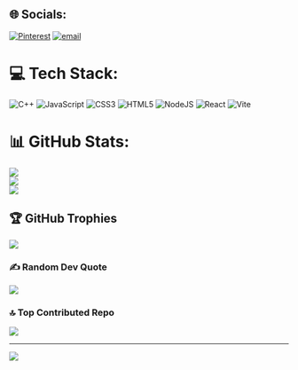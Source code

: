 
## 🌐 Socials:
[![Pinterest](https://img.shields.io/badge/Pinterest-%23E60023.svg?logo=Pinterest&logoColor=white)](https://pinterest.com/https://www.pinterest.com/tabdulkerim68/) [![email](https://img.shields.io/badge/Email-D14836?logo=gmail&logoColor=white)](mailto:tabdulkerim68@gmail.com) 

# 💻 Tech Stack:
![C++](https://img.shields.io/badge/c++-%2300599C.svg?style=for-the-badge&logo=c%2B%2B&logoColor=white) ![JavaScript](https://img.shields.io/badge/javascript-%23323330.svg?style=for-the-badge&logo=javascript&logoColor=%23F7DF1E) ![CSS3](https://img.shields.io/badge/css3-%231572B6.svg?style=for-the-badge&logo=css3&logoColor=white) ![HTML5](https://img.shields.io/badge/html5-%23E34F26.svg?style=for-the-badge&logo=html5&logoColor=white) ![NodeJS](https://img.shields.io/badge/node.js-6DA55F?style=for-the-badge&logo=node.js&logoColor=white) ![React](https://img.shields.io/badge/react-%2320232a.svg?style=for-the-badge&logo=react&logoColor=%2361DAFB) ![Vite](https://img.shields.io/badge/vite-%23646CFF.svg?style=for-the-badge&logo=vite&logoColor=white)
# 📊 GitHub Stats:
![](https://github-readme-stats.vercel.app/api?username=Tofikoabdu1&theme=transparent&hide_border=false&include_all_commits=true&count_private=true)<br/>
![](https://nirzak-streak-stats.vercel.app/?user=Tofikoabdu1&theme=transparent&hide_border=false)<br/>
![](https://github-readme-stats.vercel.app/api/top-langs/?username=Tofikoabdu1&theme=transparent&hide_border=false&include_all_commits=true&count_private=true&layout=compact)

## 🏆 GitHub Trophies
![](https://github-profile-trophy.vercel.app/?username=Tofikoabdu1&theme=cobalt&no-frame=false&no-bg=true&margin-w=4)

### ✍️ Random Dev Quote
![](https://quotes-github-readme.vercel.app/api?type=horizontal&theme=radical)

### 🔝 Top Contributed Repo
![](https://github-contributor-stats.vercel.app/api?username=Tofikoabdu1&limit=5&theme=dark&combine_all_yearly_contributions=true)

---
[![](https://visitcount.itsvg.in/api?id=Tofikoabdu1&icon=4&color=0)](https://visitcount.itsvg.in)

<!-- Proudly created with GPRM ( https://gprm.itsvg.in ) -->
